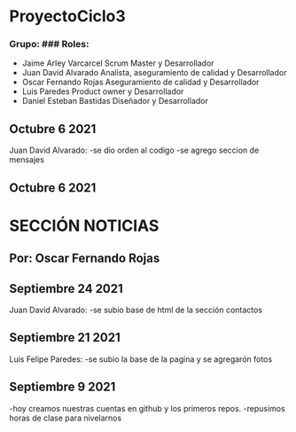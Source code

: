 # ProyectoCiclo3
### Grupo:                  ### Roles:
- Jaime Arley Varcarcel     Scrum Master y Desarrollador
- Juan David Alvarado       Analista, aseguramiento de calidad y Desarrollador
- Oscar Fernando Rojas      Aseguramiento de calidad y Desarrollador
- Luis Paredes              Product owner y Desarrollador
- Daniel Esteban Bastidas   Diseñador y Desarrollador


## Octubre 6 2021
Juan David Alvarado:
-se dio orden al codigo
-se agrego seccion de mensajes


## Octubre 6 2021
# SECCIÓN NOTICIAS
## Por: Oscar Fernando Rojas

## Septiembre 24 2021
Juan David Alvarado:
-se subio base de html de la sección contactos

## Septiembre 21 2021
Luis Felipe Paredes:
-se subio la base de la pagina y se agregarón fotos

## Septiembre 9 2021

-hoy creamos nuestras cuentas en github y los primeros repos.
-repusimos horas de clase para nivelarnos
